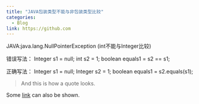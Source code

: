 ```yaml
---
title: "JAVA包装类型不能与非包装类型比较"
categories:
  - Blog
link: https://github.com
---
```


JAVA:java.lang.NullPointerException (int不能与Integer比较)

错误写法：
Integer s1 = null;
int s2 = 1;
boolean equals1 = s2 == s1;

正确写法：
Integer s1 = null;
Integer s2 = 1;
boolean equals1 = s2.equals(s1);

> And this is how a quote looks.

Some [link](#) can also be shown.
